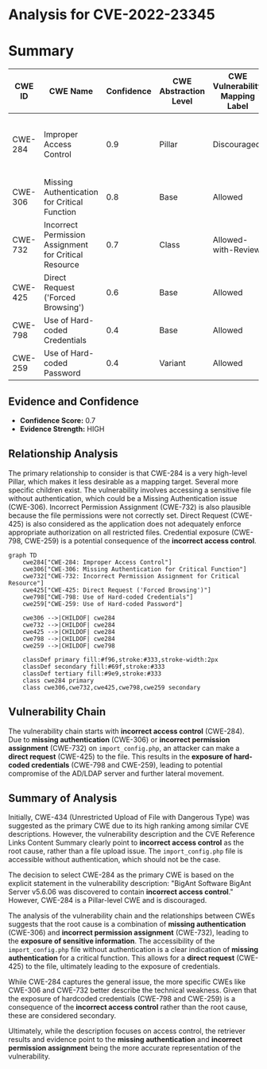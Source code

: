 # Analysis for CVE-2022-23345

# Summary
| CWE ID | CWE Name | Confidence | CWE Abstraction Level | CWE Vulnerability Mapping Label | CWE-Vulnerability Mapping Notes |
|---|---|---|---|---|---|
| CWE-284 | Improper Access Control | 0.9 | Pillar | Discouraged | The CWE is too high level and other options should be considered |
| CWE-306 | Missing Authentication for Critical Function | 0.8 | Base | Allowed | Secondary Candidate |
| CWE-732 | Incorrect Permission Assignment for Critical Resource | 0.7 | Class | Allowed-with-Review | Secondary Candidate |
| CWE-425 | Direct Request ('Forced Browsing') | 0.6 | Base | Allowed | Secondary Candidate |
| CWE-798 | Use of Hard-coded Credentials | 0.4 | Base | Allowed | Secondary Candidate |
| CWE-259 | Use of Hard-coded Password | 0.4 | Variant | Allowed | Secondary Candidate |

## Evidence and Confidence

*   **Confidence Score:** 0.7
*   **Evidence Strength:** HIGH

## Relationship Analysis
The primary relationship to consider is that CWE-284 is a very high-level Pillar, which makes it less desirable as a mapping target. Several more specific children exist. The vulnerability involves accessing a sensitive file without authentication, which could be a Missing Authentication issue (CWE-306). Incorrect Permission Assignment (CWE-732) is also plausible because the file permissions were not correctly set. Direct Request (CWE-425) is also considered as the application does not adequately enforce appropriate authorization on all restricted files. Credential exposure (CWE-798, CWE-259) is a potential consequence of the **incorrect access control**.

```mermaid
graph TD
    cwe284["CWE-284: Improper Access Control"]
    cwe306["CWE-306: Missing Authentication for Critical Function"]
    cwe732["CWE-732: Incorrect Permission Assignment for Critical Resource"]
    cwe425["CWE-425: Direct Request ('Forced Browsing')"]
    cwe798["CWE-798: Use of Hard-coded Credentials"]
    cwe259["CWE-259: Use of Hard-coded Password"]

    cwe306 -->|CHILDOF| cwe284
    cwe732 -->|CHILDOF| cwe284
    cwe425 -->|CHILDOF| cwe284
    cwe798 -->|CHILDOF| cwe284
    cwe259 -->|CHILDOF| cwe798

    classDef primary fill:#f96,stroke:#333,stroke-width:2px
    classDef secondary fill:#69f,stroke:#333
    classDef tertiary fill:#9e9,stroke:#333
    class cwe284 primary
    class cwe306,cwe732,cwe425,cwe798,cwe259 secondary
```

## Vulnerability Chain
The vulnerability chain starts with **incorrect access control** (CWE-284). Due to **missing authentication** (CWE-306) or **incorrect permission assignment** (CWE-732) on `import_config.php`, an attacker can make a **direct request** (CWE-425) to the file. This results in the **exposure of hard-coded credentials** (CWE-798 and CWE-259), leading to potential compromise of the AD/LDAP server and further lateral movement.

## Summary of Analysis
Initially, CWE-434 (Unrestricted Upload of File with Dangerous Type) was suggested as the primary CWE due to its high ranking among similar CVE descriptions. However, the vulnerability description and the CVE Reference Links Content Summary clearly point to **incorrect access control** as the root cause, rather than a file upload issue. The `import_config.php` file is accessible without authentication, which should not be the case.

The decision to select CWE-284 as the primary CWE is based on the explicit statement in the vulnerability description: "BigAnt Software BigAnt Server v5.6.06 was discovered to contain **incorrect access control**." However, CWE-284 is a Pillar-level CWE and is discouraged.

The analysis of the vulnerability chain and the relationships between CWEs suggests that the root cause is a combination of **missing authentication** (CWE-306) and **incorrect permission assignment** (CWE-732), leading to the **exposure of sensitive information**. The accessibility of the `import_config.php` file without authentication is a clear indication of **missing authentication** for a critical function. This allows for a **direct request** (CWE-425) to the file, ultimately leading to the exposure of credentials.

While CWE-284 captures the general issue, the more specific CWEs like CWE-306 and CWE-732 better describe the technical weakness. Given that the exposure of hardcoded credentials (CWE-798 and CWE-259) is a consequence of the **incorrect access control** rather than the root cause, these are considered secondary.

Ultimately, while the description focuses on access control, the retriever results and evidence point to the **missing authentication** and **incorrect permission assignment** being the more accurate representation of the vulnerability.
